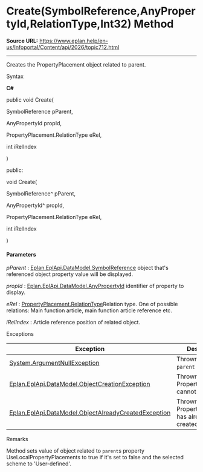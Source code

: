 # Create(SymbolReference,AnyPropertyId,RelationType,Int32) Method

**Source URL:** https://www.eplan.help/en-us/Infoportal/Content/api/2026/topic712.html

---

Creates the PropertyPlacement object related to parent.

Syntax

**C#**



public void Create( 

   SymbolReference pParent,

   AnyPropertyId propId,

   PropertyPlacement.RelationType eRel,

   int iRelIndex

)

public:

void Create( 

   SymbolReference^ pParent,

   AnyPropertyId^ propId,

   PropertyPlacement.RelationType eRel,

   int iRelIndex

)


#### Parameters

*pParent*
:   [Eplan.EplApi.DataModel.SymbolReference](Eplan.EplApi.DataModelu~Eplan.EplApi.DataModel.SymbolReference.html) object that's referenced object property value will be displayed.

*propId*
:   [Eplan.EplApi.DataModel.AnyPropertyId](Eplan.EplApi.DataModelu~Eplan.EplApi.DataModel.AnyPropertyId.html) identifier of property to display.

*eRel*
:   [PropertyPlacement.RelationType](Eplan.EplApi.DataModelu~Eplan.EplApi.DataModel.Graphics.PropertyPlacement+RelationType.html)Relation type. One of possible relations: Main function article, main function article reference etc.

*iRelIndex*
:   Article reference position of related object.

Exceptions

| Exception | Description |
| --- | --- |
| [System.ArgumentNullException](#) | Thrown when `parent` is `null`. |
| [Eplan.EplApi.DataModel.ObjectCreationException](Eplan.EplApi.DataModelu~Eplan.EplApi.DataModel.ObjectCreationException.html) | Thrown when the PropertyPlacement cannot be created. |
| [Eplan.EplApi.DataModel.ObjectAlreadyCreatedException](Eplan.EplApi.DataModelu~Eplan.EplApi.DataModel.ObjectAlreadyCreatedException.html) | Thrown when the PropertyPlacement has already been created. |

Remarks

Method sets value of object related to `parent`s property UseLocalPropertyPlacements to true if it's set to false and the selected scheme to 'User-defined'.
